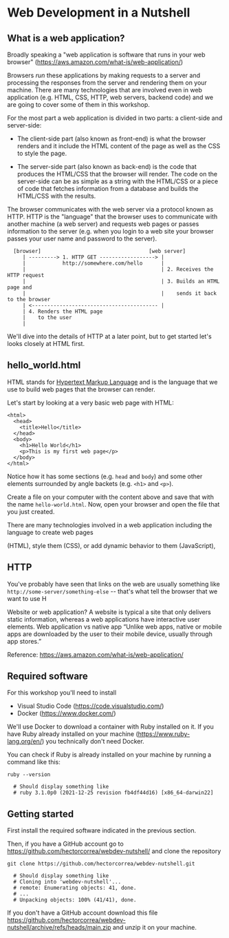 # Web Development in a Nutshell

## What is a web application?
Broadly speaking a "web application is software that runs in your web browser" (https://aws.amazon.com/what-is/web-application/)

Browsers *run* these applications by making requests to a server and processing the responses from the server and rendering them on your machine. There are many technologies that are involved even in web application (e.g. HTML, CSS, HTTP, web servers, backend code) and we are going to cover some of them in this workshop.

For the most part a web application is divided in two parts: a client-side and server-side:
* The client-side part (also known as front-end) is what the browser renders and it include the HTML content of the page as well as the CSS to style the page.

* The server-side part (also known as back-end) is the code that produces the HTML/CSS that the browser will render. The code on the server-side can be as simple as a string with the HTML/CSS or a piece of code that fetches information from a database and builds the HTML/CSS with the results.

The browser communicates with the web server via a protocol known as HTTP. HTTP is the "language" that the browser uses to communicate with another machine (a web server) and requests web pages or passes information to the server (e.g. when you login to a web site your browser passes your user name and password to the server).

```
  [browser]                                   [web server]
     | ---------> 1. HTTP GET ------------------> |
     |            http://somewhere.com/hello      |
     |                                            | 2. Receives the HTTP request
     |                                            | 3. Builds an HTML page and
     |                                            |    sends it back to the browser
     | <----------------------------------------- |
     | 4. Renders the HTML page
     |    to the user
     |
```

We'll dive into the details of HTTP at a later point, but to get started let's looks closely at HTML first.


## hello_world.html

HTML stands for [Hypertext Markup Language](https://developer.mozilla.org/en-US/docs/Web/HTML) and is the language that we use to build web pages that the browser can render.

Let's start by looking at a very basic web page with HTML:

```
<html>
  <head>
    <title>Hello</title>
  </head>
  <body>
    <h1>Hello World</h1>
    <p>This is my first web page</p>
  </body>
</html>
```

Notice how it has some sections (e.g. `head` and `body`) and some other elements surrounded by angle backets (e.g. `<h1>` and `<p>`).

Create a file on your computer with the content above and save that with the name `hello-world.html`. Now, open your browser and open the file that you just created.





There are many technologies involved in a web application including the language to create web pages

(HTML), style them (CSS), or add dynamic behavior to them (JavaScript),



## HTTP

You've probably have seen that links on the web are usually something like `http://some-server/something-else` -- that's what tell the browser that we want to use H



Website or web application?
A website is typical a site that only delivers static information, whereas a web applications have interactive user elements.
Web application vs native app
“Unlike web apps, native or mobile apps are downloaded by the user to their mobile device, usually through app stores.”

Reference: https://aws.amazon.com/what-is/web-application/




## Required software
For this workshop you'll need to install

* Visual Studio Code (https://code.visualstudio.com/)
* Docker (https://www.docker.com/)

We'll use Docker to download a container with Ruby installed on it. If you have Ruby already installed on your machine (https://www.ruby-lang.org/en/) you technically don't need Docker.

You can check if Ruby is already installed on your machine by running a command like this:

```
ruby --version

  # Should display something like
  # ruby 3.1.0p0 (2021-12-25 revision fb4df44d16) [x86_64-darwin22]
```

## Getting started
First install the required software indicated in the previous section.

Then, if you have a GitHub account go to https://github.com/hectorcorrea/webdev-nutshell/ and clone the repository

```
git clone https://github.com/hectorcorrea/webdev-nutshell.git

  # Should display something like
  # Cloning into 'webdev-nutshell'...
  # remote: Enumerating objects: 41, done.
  # ...
  # Unpacking objects: 100% (41/41), done.
```

If you don't have a GitHub account download this file https://github.com/hectorcorrea/webdev-nutshell/archive/refs/heads/main.zip and unzip it on your machine.
